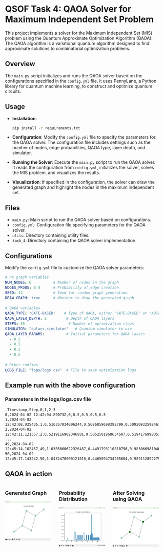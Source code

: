 # QSOF Task 4: QAOA Solver for Maximum Independent Set Problem

This project implements a solver for the Maximum Independent Set (MIS) problem using the Quantum Approximate Optimization Algorithm (QAOA). The QAOA algorithm is a variational quantum algorithm designed to find approximate solutions to combinatorial optimization problems.

## Overview

The `main.py` script initializes and runs the QAOA solver based on the configurations specified in the `config.yml` file. It uses PennyLane, a Python library for quantum machine learning, to construct and optimize quantum circuits.

## Usage

- **Installation**: 
    ```bash
    pip install -r requirements.txt
    ```

- **Configuration**: Modify the `config.yml` file to specify the parameters for the QAOA solver. The configuration file includes settings such as the number of nodes, edge probabilities, QAOA type, layer depth, and simulator.

- **Running the Solver**: Execute the `main.py` script to run the QAOA solver. It reads the configuration from `config.yml`, initializes the solver, solves the MIS problem, and visualizes the results.

- **Visualization**: If specified in the configuration, the solver can draw the generated graph and highlight the nodes in the maximum independent set.

## Files

- `main.py`: Main script to run the QAOA solver based on configurations.
- `config.yml`: Configuration file specifying parameters for the QAOA solver.
- `utils`: Directory containing utility files.
- `task_4`: Directory containing the QAOA solver implementation.

## Configurations

Modify the `config.yml` file to customize the QAOA solver parameters:

```yaml
# nx graph variables
NUM_NODES: 6          # Number of nodes in the graph
EDGES_PROBS: 0.4      # Probability of edge creation
SEED: 42              # Seed for random graph generation
DRAW_GRAPH: true      # Whether to draw the generated graph

# QAOA variables
QAOA_TYPE: "GATE-BASED"    # Type of QAOA, either "GATE-BASED" or "ADIABATIC"
QAOA_LAYER_DEPTH: 2         # Depth of QAOA layers
STEPS: 50                    # Number of optimization steps
SIMULATOR: "qulacs.simulator"   # Quantum simulator to use
QAOA_LAYER_PARAMS:          # Initial parameters for QAOA layers
  - 0.5
  - 0.5
  - 0.5
  - 0.5

# Other configs
LOGS_FILE: "logs/logs.csv"  # File to save optimization logs
```

## Example run with the above configuration

### Parameters in the logs/logs.csv file

```csv
,Timestamp,Step,0,1,2,3
0,2024-04-02 12:42:04.890732,0,0.5,0.5,0.5,0.5
1,2024-04-02 12:42:08.035435,1,0.510357034006244,0.5026059698392799,0.5092093259846123,0.5155158580791361
2,2024-04-02 12:42:11.121357,2,0.5219116902346801,0.5052501968634507,0.5194176998351191,0.5326101938158814
...
49,2024-04-02 12:45:14.162457,49,1.0385060622326487,0.4491793110810756,0.9830669810401744,1.0036347209165255
50,2024-04-02 12:45:17.143242,50,1.0432470900121016,0.4465094734265604,0.9891128922752848,1.0018932429733522

```

## QAOA in action

<div style="display: flex; flex-wrap: wrap; justify-content: space-between;">
    <div style="width: 30%;">
        <h3>Generated Graph</h3>
        <img src="images/generated_graph.jpg" alt="Generated Graph" style="width: 100%;">
    </div>
    <div style="width: 30%;">
        <h3>Probability Distribution</h3>
        <img src="images/probability_distribution.jpg" alt="Probability Distribution" style="width: 100%;">
    </div>
    <div style="width: 30%;">
        <h3>After Solving using QAOA</h3>
        <img src="images/mis_solved.jpg" alt="MIS solved" style="width: 100%;">
    </div>
</div>
